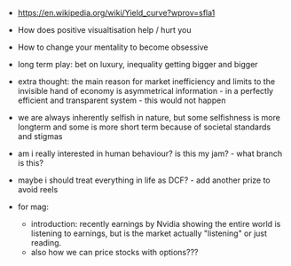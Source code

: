 - https://en.wikipedia.org/wiki/Yield_curve?wprov=sfla1
- How does positive visualtisation help / hurt you
- How to change your mentality to become obsessive
- long term play: bet on luxury, inequality getting bigger and bigger

- extra thought: the main reason for market inefficiency and limits to the invisible hand of economy is asymmetrical information - in a perfectly efficient and transparent system - this would not happen
- we are always inherently selfish in nature, but some selfishness is more longterm and some is more short term because of societal standards and stigmas
- am i really interested in human behaviour? is this my jam? - what branch is this?
- maybe i should treat everything in life as DCF? - add another prize to avoid reels

- for mag:
	- introduction: recently earnings by Nvidia showing the entire world is listening to earnings, but is the market actually "listening" or just reading.
	- also how we can price stocks with options???
